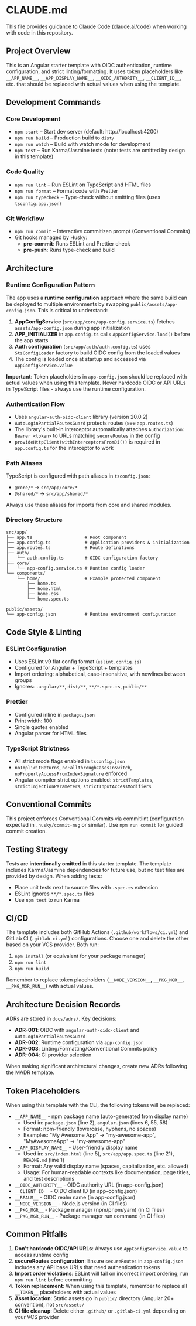 # CLAUDE.md

This file provides guidance to Claude Code (claude.ai/code) when working with code in this repository.

## Project Overview

This is an Angular starter template with OIDC authentication, runtime configuration, and strict linting/formatting. It uses token placeholders like `__APP_NAME__`, `__APP_DISPLAY_NAME__`, `__OIDC_AUTHORITY__`, `__CLIENT_ID__`, etc. that should be replaced with actual values when using the template.

## Development Commands

### Core Development

- `npm start` – Start dev server (default: http://localhost:4200)
- `npm run build` – Production build to `dist/`
- `npm run watch` – Build with watch mode for development
- `npm test` – Run Karma/Jasmine tests (note: tests are omitted by design in this template)

### Code Quality

- `npm run lint` – Run ESLint on TypeScript and HTML files
- `npm run format` – Format code with Prettier
- `npm run typecheck` – Type-check without emitting files (uses `tsconfig.app.json`)

### Git Workflow

- `npm run commit` – Interactive commitizen prompt (Conventional Commits)
- Git hooks managed by Husky:
  - **pre-commit**: Runs ESLint and Prettier check
  - **pre-push**: Runs type-check and build

## Architecture

### Runtime Configuration Pattern

The app uses a **runtime configuration** approach where the same build can be deployed to multiple environments by swapping `public/assets/app-config.json`. This is critical to understand:

1. **AppConfigService** (`src/app/core/app-config.service.ts`) fetches `assets/app-config.json` during app initialization
2. **APP_INITIALIZER** in `app.config.ts` calls `AppConfigService.load()` before the app starts
3. **Auth configuration** (`src/app/auth/auth.config.ts`) uses `StsConfigLoader` factory to build OIDC config from the loaded values
4. The config is loaded once at startup and accessed via `AppConfigService.value`

**Important**: Token placeholders in `app-config.json` should be replaced with actual values when using this template. Never hardcode OIDC or API URLs in TypeScript files - always use the runtime configuration.

### Authentication Flow

- Uses `angular-auth-oidc-client` library (version 20.0.2)
- `AutoLoginPartialRoutesGuard` protects routes (see `app.routes.ts`)
- The library's built-in interceptor automatically attaches `Authorization: Bearer <token>` to URLs matching `secureRoutes` in the config
- `provideHttpClient(withInterceptorsFromDi())` is required in `app.config.ts` for the interceptor to work

### Path Aliases

TypeScript is configured with path aliases in `tsconfig.json`:

- `@core/*` → `src/app/core/*`
- `@shared/*` → `src/app/shared/*`

Always use these aliases for imports from core and shared modules.

### Directory Structure

```
src/app/
├── app.ts                    # Root component
├── app.config.ts             # Application providers & initialization
├── app.routes.ts             # Route definitions
├── auth/
│   └── auth.config.ts        # OIDC configuration factory
├── core/
│   └── app-config.service.ts # Runtime config loader
└── components/
    └── home/                 # Example protected component
        ├── home.ts
        ├── home.html
        ├── home.css
        └── home.spec.ts

public/assets/
└── app-config.json           # Runtime environment configuration
```

## Code Style & Linting

### ESLint Configuration

- Uses ESLint v9 flat config format (`eslint.config.js`)
- Configured for Angular + TypeScript + templates
- Import ordering: alphabetical, case-insensitive, with newlines between groups
- Ignores: `.angular/**`, `dist/**`, `**/*.spec.ts`, `public/**`

### Prettier

- Configured inline in `package.json`
- Print width: 100
- Single quotes enabled
- Angular parser for HTML files

### TypeScript Strictness

- All strict mode flags enabled in `tsconfig.json`
- `noImplicitReturns`, `noFallthroughCasesInSwitch`, `noPropertyAccessFromIndexSignature` enforced
- Angular compiler strict options enabled: `strictTemplates`, `strictInjectionParameters`, `strictInputAccessModifiers`

## Conventional Commits

This project enforces Conventional Commits via commitlint (configuration expected in `.husky/commit-msg` or similar). Use `npm run commit` for guided commit creation.

## Testing Strategy

Tests are **intentionally omitted** in this starter template. The template includes Karma/Jasmine dependencies for future use, but no test files are provided by design. When adding tests:

- Place unit tests next to source files with `.spec.ts` extension
- ESLint ignores `**/*.spec.ts` files
- Use `npm test` to run Karma

## CI/CD

The template includes both GitHub Actions (`.github/workflows/ci.yml`) and GitLab CI (`.gitlab-ci.yml`) configurations. Choose one and delete the other based on your VCS provider. Both run:

1. `npm install` (or equivalent for your package manager)
2. `npm run lint`
3. `npm run build`

Remember to replace token placeholders (`__NODE_VERSION__`, `__PKG_MGR__`, `__PKG_MGR_RUN__`) with actual values.

## Architecture Decision Records

ADRs are stored in `docs/adrs/`. Key decisions:

- **ADR-001**: OIDC with `angular-auth-oidc-client` and `AutoLoginPartialRoutesGuard`
- **ADR-002**: Runtime configuration via `app-config.json`
- **ADR-003**: Linting/Formatting/Conventional Commits policy
- **ADR-004**: CI provider selection

When making significant architectural changes, create new ADRs following the MADR template.

## Token Placeholders

When using this template with the CLI, the following tokens will be replaced:

- `__APP_NAME__` - npm package name (auto-generated from display name)
  - Used in: `package.json` (line 2), `angular.json` (lines 6, 55, 58)
  - Format: npm-friendly (lowercase, hyphens, no spaces)
  - Examples: "My Awesome App" → "my-awesome-app", "MyAwesomeApp" → "my-awesome-app"
- `__APP_DISPLAY_NAME__` - User-friendly display name
  - Used in: `src/index.html` (line 5), `src/app/app.spec.ts` (line 21), `README.md` (line 1)
  - Format: Any valid display name (spaces, capitalization, etc. allowed)
  - Usage: For human-readable contexts like documentation, page titles, and test descriptions
- `__OIDC_AUTHORITY__` - OIDC authority URL (in app-config.json)
- `__CLIENT_ID__` - OIDC client ID (in app-config.json)
- `__REALM__` - OIDC realm name (in app-config.json)
- `__NODE_VERSION__` - Node.js version (in CI files)
- `__PKG_MGR__` - Package manager (npm/pnpm/yarn) (in CI files)
- `__PKG_MGR_RUN__` - Package manager run command (in CI files)

## Common Pitfalls

1. **Don't hardcode OIDC/API URLs**: Always use `AppConfigService.value` to access runtime config
2. **secureRoutes configuration**: Ensure `secureRoutes` in `app-config.json` includes any API base URLs that need authentication tokens
3. **Import order violations**: ESLint will fail on incorrect import ordering; run `npm run lint` before committing
4. **Token replacement**: When using this template, remember to replace all `__TOKEN__` placeholders with actual values
5. **Asset location**: Static assets go in `public/` directory (Angular 20+ convention), not `src/assets/`
6. **CI file cleanup**: Delete either `.github/` or `.gitlab-ci.yml` depending on your VCS provider

